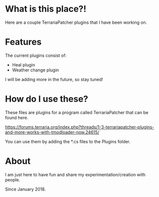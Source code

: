# What is this place?!
Here are a couple TerrariaPatcher plugins that I have been working on.

# Features
The current plugins consist of:
- Heal plugin
- Weather change plugin

I will be adding more in the future, so stay tuned!

# How do I use these?
These files are plugins for a program called TerrariaPatcher that can be found here.

https://forums.terraria.org/index.php?threads/1-3-terrariapatcher-plugins-and-more-works-with-tmodloader-now.24615/

You can use them by adding the \*.cs files to the Plugins folder. 

# About
I am just here to have fun and share my experimentation/creation with people.

Since January 2018.
